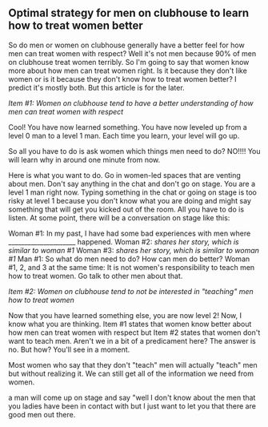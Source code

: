 ## Optimal strategy for men on clubhouse to learn how to treat women better

So do men or women on clubhouse generally have a better feel for how men can treat women with respect? Well it's not men because 90% of men on clubhouse treat women terribly. So I'm going to say that women know more about how men can treat women right. Is it because they don't like women or is it because they don't know how to treat women better? I predict it's mostly both. But this article is for the later.

*Item #1: Women on clubhouse tend to have a better understanding of how men can treat women with respect*

Cool! You have now learned something. You have now leveled up from a level 0 man to a level 1 man. Each time you learn, your level will go up.

So all you have to do is ask women which things men need to do? NO!!!! You will learn why in around one minute from now.

Here is what you want to do. Go in women-led spaces that are venting about men. Don't say anything in the chat and don't go on stage. You are a level 1 man right now. Typing something in the chat or going on stage is too risky at level 1 because you don't know what you are doing and might say something that will get you kicked out of the room. All you have to do is listen. At some point, there will be a conversation on stage like this:

Woman #1: In my past, I have had some bad experiences with men where _____________________ happened.
Woman #2: *shares her story, which is similar to woman #1*
Woman #3: *shares her story, which is similar to woman #1*
Man #1: So what do men need to do? How can men do better?
Woman #1, 2, and 3 at the same time: It is not women's responsibility to teach men how to treat women. Go talk to other men about that.

*Item #2: Women on clubhouse tend to not be interested in "teaching" men how to treat women*

Now that you have learned something else, you are now level 2! Now, I know what you are thinking. Item #1 states that women know better about how men can treat women with respect but Item #2 states that women don't want to teach men. Aren't we in a bit of a predicament here? The answer is no. But how? You'll see in a moment.

Most women who say that they don't "teach" men will actually "teach" men but without realizing it. We can still get all of the information we need from women.


a man will come up on stage and say "well I don't know about the men that you ladies have been in contact with but I just want to let you that there are good men out there.
